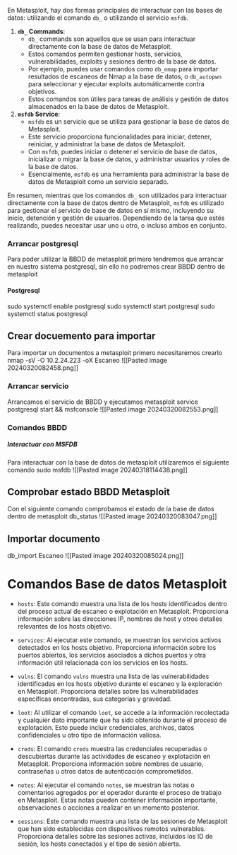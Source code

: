 En Metasploit, hay dos formas principales de interactuar con las bases de datos: utilizando el comando `db_` o utilizando el servicio `msfdb`.

1. **`db_` Commands**:
    - `db_` commands son aquellos que se usan para interactuar directamente con la base de datos de Metasploit.
    - Estos comandos permiten gestionar hosts, servicios, vulnerabilidades, exploits y sesiones dentro de la base de datos.
    - Por ejemplo, puedes usar comandos como `db_nmap` para importar resultados de escaneos de Nmap a la base de datos, o `db_autopwn` para seleccionar y ejecutar exploits automáticamente contra objetivos.
    - Estos comandos son útiles para tareas de análisis y gestión de datos almacenados en la base de datos de Metasploit.
2. **`msfdb` Service**:
    - `msfdb` es un servicio que se utiliza para gestionar la base de datos de Metasploit.
    - Este servicio proporciona funcionalidades para iniciar, detener, reiniciar, y administrar la base de datos de Metasploit.
    - Con `msfdb`, puedes iniciar o detener el servicio de base de datos, inicializar o migrar la base de datos, y administrar usuarios y roles de la base de datos.
    - Esencialmente, `msfdb` es una herramienta para administrar la base de datos de Metasploit como un servicio separado.

En resumen, mientras que los comandos `db_` son utilizados para interactuar directamente con la base de datos dentro de Metasploit, `msfdb` es utilizado para gestionar el servicio de base de datos en sí mismo, incluyendo su inicio, detención y gestión de usuarios. Dependiendo de la tarea que estés realizando, puedes necesitar usar uno u otro, o incluso ambos en conjunto.

### Arrancar postgresql
Para poder utilizar la BBDD de metasploit primero tendremos que arrancar en nuestro sistema postgresql, sin ello no podremos crear BBDD dentro de metasploit
#### Postgresql
sudo systemctl enable postgresql
sudo systemctl start postgresql
sudo systemctl status postgresql

## Crear docuemento para importar
Para importar un documentos a metasploit primero necesitaremos crearlo
nmap -sV -O 10.2.24.223 -oX Escaneo
![[Pasted image 20240320082458.png]]

### Arrancar servicio
Arrancamos el servicio de BBDD y ejecutamos metasploit
service postgresql start && msfconsole
![[Pasted image 20240320082553.png]]

### Comandos BBDD

##### Interactuar con MSFDB
Para interactuar con la base de datos de metasploit utilizaremos el siguiente comando
sudo msfdb
![[Pasted image 20240318114438.png]]

## Comprobar estado BBDD Metasploit
Con el siguiente comando comprobamos el estado de la base de datos dentro de metasploit
db_status
![[Pasted image 20240320083047.png]]


## Importar documento
db_import Escaneo
![[Pasted image 20240320085024.png]]

# Comandos Base de datos Metasploit
- `hosts`: Este comando muestra una lista de los hosts identificados dentro del proceso actual de escaneo o explotación en Metasploit. Proporciona información sobre las direcciones IP, nombres de host y otros detalles relevantes de los hosts objetivo.

- `services`: Al ejecutar este comando, se muestran los servicios activos detectados en los hosts objetivo. Proporciona información sobre los puertos abiertos, los servicios asociados a dichos puertos y otra información útil relacionada con los servicios en los hosts.

- `vulns`: El comando `vulns` muestra una lista de las vulnerabilidades identificadas en los hosts objetivo durante el escaneo y la exploración en Metasploit. Proporciona detalles sobre las vulnerabilidades específicas encontradas, sus categorías y gravedad.

- `loot`: Al utilizar el comando `loot`, se accede a la información recolectada y cualquier dato importante que ha sido obtenido durante el proceso de explotación. Esto puede incluir credenciales, archivos, datos confidenciales u otro tipo de información valiosa.

- `creds`: El comando `creds` muestra las credenciales recuperadas o descubiertas durante las actividades de escaneo y explotación en Metasploit. Proporciona información sobre nombres de usuario, contraseñas u otros datos de autenticación comprometidos.

- `notes`: Al ejecutar el comando `notes`, se muestran las notas o comentarios agregados por el operador durante el proceso de trabajo en Metasploit. Estas notas pueden contener información importante, observaciones o acciones a realizar en un momento posterior.

- `sessions`: Este comando muestra una lista de las sesiones de Metasploit que han sido establecidas con dispositivos remotos vulnerables. Proporciona detalles sobre las sesiones activas, incluidos los ID de sesión, los hosts conectados y el tipo de sesión abierta.




